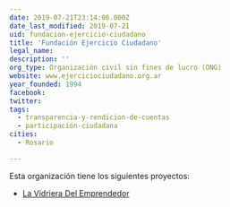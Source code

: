 ```yaml
---
date: 2019-07-21T23:14:06.000Z
date_last_modified: 2019-07-21
uid: fundacion-ejercicio-ciudadano
title: 'Fundación Ejercicio Ciudadano'
legal_name: 
description: ''
org_type: Organización civil sin fines de lucro (ONG)
website: www.ejerciciociudadano.org.ar
year_founded: 1994
facebook: 
twitter: 
tags:
  - transparencia-y-rendicion-de-cuentas
  - participación-ciudadana
cities: 
  - Rosario

---
```


Esta organización tiene los siguientes proyectos:

- [La Vidriera Del Emprendedor](/proyectos/la-vidriera-del-emprendedor)
